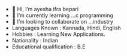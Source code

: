 - 👋 Hi, I’m ayesha ifra bepari
- 🌱 I’m currently learning ...c programming
- 💞️ I’m looking to collaborate on ...industry
- Languages Known : Kannada, Hindi, English
- Hobbies : Learning New Applications.
- Nationality : Indian
- Educational qualification : B.E
  


